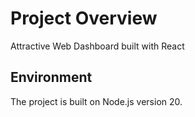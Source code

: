 # Project Overview
Attractive Web Dashboard built with React

## Environment
The project is built on Node.js version 20.